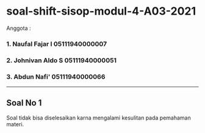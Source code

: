 # soal-shift-sisop-modul-4-A03-2021

Anggota : 

### 1. Naufal Fajar  I  05111940000007
### 2. Johnivan Aldo S  05111940000051 
### 3. Abdun Nafi'      05111940000066
***

## Soal No 1
Soal tidak bisa diselesaikan karna mengalami kesulitan pada pemahaman materi.
